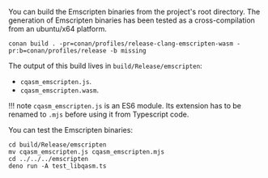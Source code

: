 You can build the Emscripten binaries from the project's root directory.
The generation of Emscripten binaries has been tested as a cross-compilation from an ubuntu/x64 platform.

```shell
conan build . -pr=conan/profiles/release-clang-emscripten-wasm -pr:b=conan/profiles/release -b missing
```

The output of this build lives in `build/Release/emscripten`:

- `cqasm_emscripten.js`.
- `cqasm_emscripten.wasm`.

!!! note
    `cqasm_emscripten.js` is an ES6 module.
    Its extension has to be renamed to `.mjs` before using it from Typescript code.

You can test the Emscripten binaries:

```shell
cd build/Release/emscripten
mv cqasm_emscripten.js cqasm_emscripten.mjs
cd ../../../emscripten
deno run -A test_libqasm.ts
```
